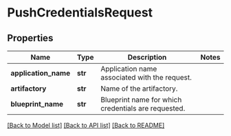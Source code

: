# PushCredentialsRequest

## Properties
Name | Type | Description | Notes
------------ | ------------- | ------------- | -------------
**application_name** | **str** | Application name associated with the request. | 
**artifactory** | **str** | Name of the artifactory. | 
**blueprint_name** | **str** | Blueprint name for which credentials are requested. | 

[[Back to Model list]](../README.md#documentation-for-models) [[Back to API list]](../README.md#documentation-for-api-endpoints) [[Back to README]](../README.md)

